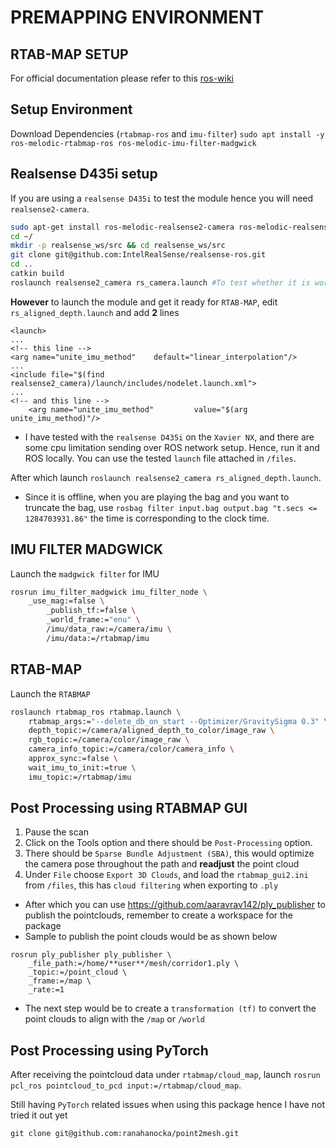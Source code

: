 # PREMAPPING ENVIRONMENT

## RTAB-MAP SETUP
For official documentation please refer to this [ros-wiki](http://wiki.ros.org/rtabmap_ros/Tutorials/HandHeldMapping)


## Setup Environment
Download Dependencies (`rtabmap-ros` and `imu-filter`)
`sudo apt install -y ros-melodic-rtabmap-ros ros-melodic-imu-filter-madgwick`


## Realsense D435i setup
If you are using a `realsense D435i` to test the module hence you will need `realsense2-camera`.

```bash
sudo apt-get install ros-melodic-realsense2-camera ros-melodic-realsense2-description
cd ~/
mkdir -p realsense_ws/src && cd realsense_ws/src
git clone git@github.com:IntelRealSense/realsense-ros.git
cd ..
catkin build
roslaunch realsense2_camera rs_camera.launch #To test whether it is working
```

**However** to launch the module and get it ready for `RTAB-MAP`, edit `rs_aligned_depth.launch` and add **2** lines
```
<launch>
...
<!-- this line -->
<arg name="unite_imu_method"    default="linear_interpolation"/>
...
<include file="$(find realsense2_camera)/launch/includes/nodelet.launch.xml">
...
<!-- and this line -->
	<arg name="unite_imu_method"         value="$(arg unite_imu_method)"/>
```

- I have tested with the `realsense D435i` on the `Xavier NX`, and there are some cpu limitation sending over ROS network setup. Hence, run it and ROS locally. You can use the tested `launch` file attached in `/files`.

After which launch `roslaunch realsense2_camera rs_aligned_depth.launch`.

- Since it is offline, when you are playing the bag and you want to truncate the bag, use `rosbag filter input.bag output.bag "t.secs <= 1284703931.86"` the time is corresponding to the clock time.


## IMU FILTER MADGWICK
Launch the `madgwick filter` for IMU
```bash
rosrun imu_filter_madgwick imu_filter_node \
	_use_mag:=false \
        _publish_tf:=false \
        _world_frame:="enu" \
        /imu/data_raw:=/camera/imu \
        /imu/data:=/rtabmap/imu
```


## RTAB-MAP
Launch the `RTABMAP`
```bash
roslaunch rtabmap_ros rtabmap.launch \
    rtabmap_args:="--delete_db_on_start --Optimizer/GravitySigma 0.3" \
    depth_topic:=/camera/aligned_depth_to_color/image_raw \
    rgb_topic:=/camera/color/image_raw \
    camera_info_topic:=/camera/color/camera_info \
    approx_sync:=false \
    wait_imu_to_init:=true \
    imu_topic:=/rtabmap/imu
```


## Post Processing using RTABMAP GUI
1. Pause the scan
2. Click on the Tools option and there should be `Post-Processing` option.
3. There should be `Sparse Bundle Adjustment (SBA)`, this would optimize the camera pose throughout the path and **readjust** the point cloud
4. Under `File` choose `Export 3D Clouds`, and load the `rtabmap_gui2.ini` from `/files`, this has `cloud filtering` when exporting to `.ply`

- After which you can use https://github.com/aaravrav142/ply_publisher to publish the pointclouds, remember to create a workspace for the package
- Sample to publish the point clouds would be as shown below
```
rosrun ply_publisher ply_publisher \
    _file_path:=/home/**user**/mesh/corridor1.ply \
    _topic:=/point_cloud \
    _frame:=/map \
    _rate:=1
```
- The next step would be to create a `transformation (tf)` to convert the point clouds to align with the `/map` or `/world`



## Post Processing using PyTorch
After receiving the pointcloud data under `rtabmap/cloud_map`, launch `rosrun pcl_ros pointcloud_to_pcd input:=/rtabmap/cloud_map`.

Still having `PyTorch` related issues when using this package hence I have not tried it out yet
```
git clone git@github.com:ranahanocka/point2mesh.git
```
